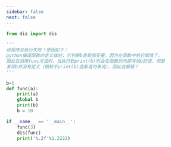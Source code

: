 ```yaml
---
sidebar: false
next: false
---
```

<BlogInfo/>






```python
from dis import dis

'''
该程序会执行失败！原因如下：
python编译函数的定义体时，它判断b是局部变量，因为在函数中给它赋值了。
因此在调用func方法时，当执行到print(b)时会在函数的内部寻找b的值，但是
发现b并没有定义（相较于print(b)这条语句来说），因此会报错！
'''

b=1
def func(a):
    print(a)
    global b
    print(b)
    b = 10

if __name__ == '__main__':
    func(3)
    dis(func)
    print('%.2f'%1.2222)


```






<ActionBox />
        
<style>#top-box {margin-top:0.5rem!important;}</style>